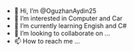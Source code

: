 - 👋 Hi, I’m @OguzhanAydin25
- 👀 I’m interested in Computer and Car
- 🌱 I’m currently learning Engish and C#
- 💞️ I’m looking to collaborate on ...
- 📫 How to reach me ...

<!---
OguzhanAydin25/OguzhanAydin25 is a ✨ special ✨ repository because its `README.md` (this file) appears on your GitHub profile.
You can click the Preview link to take a look at your changes.
--->
